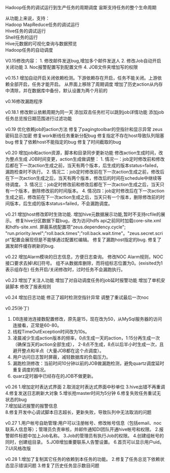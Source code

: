 ﻿Hadoop任务的调试运行到生产任务的周期调度
宙斯支持任务的整个生命周期

从功能上来说，支持：  
Hadoop MapReduce任务的调试运行  
Hive任务的调试运行  
Shell任务的运行    
Hive元数据的可视化查询与数据预览  
Hadoop任务的自动调度  

V0.15修改内容：
	1. 修改邮件发送bug,增加多个邮件发送人
	2. 修改Job自动开启关闭功能
	3. Noc报警配置写到配置文件
	4. JOB文件夹增加写的权限

v0.15.1
	增加自动开启关闭依赖检测。下游依赖存在开启，任务不能关闭。上游依赖全部开启，任务才能开启。
	从界面上移除了周期调度
	增加了历史action从内存中清除，并在数据库中备份，默认设置为两个月前的

v0.16修改漏跑程序

v0.18.1
修改默认依赖周期为同一天
添加双击任务栏可以跳到job详情功能
添加job任务总览按日期范围进行过滤功能

v0.19
优化依赖job的action方法
修复了pagingtoolbar的空指针和显示异常
zeus密码显示加密
修复work断线任务重新分配bug
修复指定不存在host导致队列阻塞bug
修复了依赖host不能指定的bug
修复了时间截取的bug

v0.20
增加job和action资源，脚本和目录同步更新功能
修改action生成时间，改为整点生成
JOB时间变更，action生成做调整：
	1. 情况一：job定时修改前和修改后都在下一次action生成之前，当天有两个版本，后生成的版本status=failed，漏跑检查时不执行。
	2. 情况二：job定时修改前在下一次action生成之前，修改后在下一次action生成之后，当天有两个版本，修改后的时间在schedule中继续等待调度。
	3. 情况三：job定时修改前和修改后都在下一次action生成之后，当天只有一个版本，删除修改前的时间版本。
	4. 情况四：job定时修改后在下一次action生成之前，修改前在下一次action生成之后，当天只有一个版本，删除修改前的时间版本，后生成的版本status=failed，不会漏跑调度。
	
v0.21
增加host修改即时生效功能.
增加hive元数据展示功能,暂时不支持rcfile的展示。
修复hive分区数据下载bug，改为访问hdfs api之前同时加载core-site.xml和hdfs-site.xml.
屏蔽系统配置项"zeus.dependency.cycle"; "run.priority.level";"roll.back.times";"roll.back.wait.time"。"zeus.secret.script"配置会展现但是不能够通过配置栏编辑。
修复了漏跑host指定的bug.
修复了漏发邮件缓存刷新的bug.

v0.22
增加Alarm模块的日志信息，方便日志查询。
修改NOC Alarm规则，NOC接口要求去掉\和[]符号。
组不从数据库删除，而将组标志位置为0。(exisited为1表示组存在)
任务开启/关闭修改时，过时任务不会漏跑执行。

v0.23
增加了关注人功能
增加了对自动调度任务的job延时报警功能
增加了单机安装脚本
修改了报表规则

v0.24
增加日志功能
修正了超时检测空指针异常
调整了重试最后一次noc

v0.25(补丁)
1.	DB连接池连接数配置修改，原先是15，现在改为50，从MySql服务器的访问连接看，正常是60-80。
2.	线程TimeOutException时间改为10s。
3.	 凌晨减少生成action版本的频率，0点生成一天的action，1:15分再生成一次（确保当天的action全部生成），
2-8点不生成，8点以后半小时生成一次，且避开整点和半点（大量JOB都在这个点调度）。
4.	用户访问日志暂时屏蔽，减轻数据库的负载压力。
5.	漏跑检测修改：当前时间10分钟以前的JOB做漏跑检测，避免quartz调度延时重复调度的情况。
6.	quarz定时器中已经存在的JOB不做更新。

v0.26
1.增加定时表达式界面
2.取消定时表达式界面中秒单位
3.hive出错不再重调
4.修复发送日志刷新大对象
5.增长抢master时间为5分钟
6.修复失败任务重试无状态的bug	
7.增加延迟报警的报警信息	
8.修复开发中心调试脚本日志超长，更新失败，导致队列中无法取消的问题

v0.27
1.用户帐号自助管理:用户可以注册帐号、修改帐号信息（包括email、noc联系人信息等）；管理员负责审核，并邮件通知DI团队开通hive帐号和权限。
2.报警邮件标题中加上Job名称。
3.Job的管理员有执行Job的权限。
4.创建组帐号的同时，创建组目录。
5.JOB增加重要联系人告警设置。
6.首页可以显示用户uid。
7.UI风格改版

v0.28
1.增加了复制其它任务的依赖到本任务的功能。
2.修复了任务总览下依赖状态显示错误问题
3.修复了历史任务显示数目问题